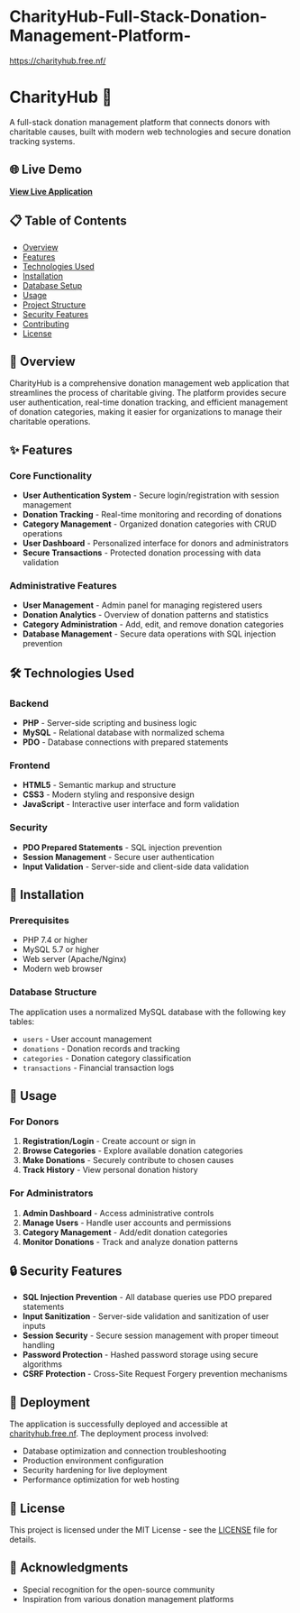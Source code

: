 # CharityHub-Full-Stack-Donation-Management-Platform-
https://charityhub.free.nf/


# CharityHub 🤝

A full-stack donation management platform that connects donors with charitable causes, built with modern web technologies and secure donation tracking systems.

## 🌐 Live Demo

**[View Live Application](https://charityhub.free.nf/)**

## 📋 Table of Contents

- [Overview](#overview)
- [Features](#features)
- [Technologies Used](#technologies-used)
- [Installation](#installation)
- [Database Setup](#database-setup)
- [Usage](#usage)
- [Project Structure](#project-structure)
- [Security Features](#security-features)
- [Contributing](#contributing)
- [License](#license)

## 🎯 Overview

CharityHub is a comprehensive donation management web application that streamlines the process of charitable giving. The platform provides secure user authentication, real-time donation tracking, and efficient management of donation categories, making it easier for organizations to manage their charitable operations.

## ✨ Features

### Core Functionality
- **User Authentication System** - Secure login/registration with session management
- **Donation Tracking** - Real-time monitoring and recording of donations
- **Category Management** - Organized donation categories with CRUD operations
- **User Dashboard** - Personalized interface for donors and administrators
- **Secure Transactions** - Protected donation processing with data validation

### Administrative Features
- **User Management** - Admin panel for managing registered users
- **Donation Analytics** - Overview of donation patterns and statistics
- **Category Administration** - Add, edit, and remove donation categories
- **Database Management** - Secure data operations with SQL injection prevention

## 🛠️ Technologies Used

### Backend
- **PHP** - Server-side scripting and business logic
- **MySQL** - Relational database with normalized schema
- **PDO** - Database connections with prepared statements

### Frontend
- **HTML5** - Semantic markup and structure
- **CSS3** - Modern styling and responsive design
- **JavaScript** - Interactive user interface and form validation

### Security
- **PDO Prepared Statements** - SQL injection prevention
- **Session Management** - Secure user authentication
- **Input Validation** - Server-side and client-side data validation

## 🚀 Installation

### Prerequisites
- PHP 7.4 or higher
- MySQL 5.7 or higher
- Web server (Apache/Nginx)
- Modern web browser



### Database Structure
The application uses a normalized MySQL database with the following key tables:
- `users` - User account management
- `donations` - Donation records and tracking
- `categories` - Donation category classification
- `transactions` - Financial transaction logs

## 📖 Usage

### For Donors
1. **Registration/Login** - Create account or sign in
2. **Browse Categories** - Explore available donation categories
3. **Make Donations** - Securely contribute to chosen causes
4. **Track History** - View personal donation history

### For Administrators
1. **Admin Dashboard** - Access administrative controls
2. **Manage Users** - Handle user accounts and permissions
3. **Category Management** - Add/edit donation categories
4. **Monitor Donations** - Track and analyze donation patterns

## 🔒 Security Features

- **SQL Injection Prevention** - All database queries use PDO prepared statements
- **Input Sanitization** - Server-side validation and sanitization of user inputs
- **Session Security** - Secure session management with proper timeout handling
- **Password Protection** - Hashed password storage using secure algorithms
- **CSRF Protection** - Cross-Site Request Forgery prevention mechanisms

## 🚀 Deployment

The application is successfully deployed and accessible at [charityhub.free.nf](https://charityhub.free.nf/). The deployment process involved:

- Database optimization and connection troubleshooting
- Production environment configuration
- Security hardening for live deployment
- Performance optimization for web hosting

## 📝 License

This project is licensed under the MIT License - see the [LICENSE](LICENSE) file for details.

## 🙏 Acknowledgments

- Special recognition for the open-source community
- Inspiration from various donation management platforms
